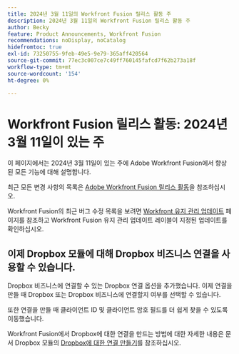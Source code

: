 ```yaml
---
title: 2024년 3월 11일의 Workfront Fusion 릴리스 활동 주
description: 2024년 3월 11일의 Workfront Fusion 릴리스 활동 주
author: Becky
feature: Product Announcements, Workfront Fusion
recommendations: noDisplay, noCatalog
hidefromtoc: true
exl-id: 73250755-9feb-49e5-9e79-365aff420564
source-git-commit: 77ec3c007ce7c49ff760145fafcd7f62b273a18f
workflow-type: tm+mt
source-wordcount: '154'
ht-degree: 0%

---
```


# Workfront Fusion 릴리스 활동: 2024년 3월 11일이 있는 주

이 페이지에서는 2024년 3월 11일이 있는 주에 Adobe Workfront Fusion에서 향상된 모든 기능에 대해 설명합니다.

최근 모든 변경 사항의 목록은 [Adobe Workfront Fusion 릴리스 활동](/help/workfront-fusion/fusion-product-releases/fusion-release-activity.md)을 참조하십시오.

Workfront Fusion의 최근 버그 수정 목록을 보려면 [Workfront 유지 관리 업데이트](https://experienceleague.adobe.com/docs/workfront-known-issues/releases/current-updates.html?lang=ko) 페이지를 참조하고 Workfront Fusion 유지 관리 업데이트 레이블이 지정된 업데이트를 확인하십시오.

## 이제 Dropbox 모듈에 대해 Dropbox 비즈니스 연결을 사용할 수 있습니다.

Dropbox 비즈니스에 연결할 수 있는 Dropbox 연결 옵션을 추가했습니다. 이제 연결을 만들 때 Dropbox 또는 Dropbox 비즈니스에 연결할지 여부를 선택할 수 있습니다.

또한 연결을 만들 때 클라이언트 ID 및 클라이언트 암호 필드를 더 쉽게 찾을 수 있도록 이동했습니다.

Workfront Fusion에서 Dropbox에 대한 연결을 만드는 방법에 대한 자세한 내용은 문서 Dropbox 모듈의 [Dropbox에 대한 연결 만들기](/help/workfront-fusion/references/apps-and-modules/third-party-connectors/dropbox-modules.md#create-a-connection-to-dropbox)를 참조하십시오.
